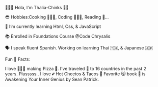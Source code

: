 🙋🏻‍♀️ Hola, I'm Thalia-Chinks 🙌🏼 


😎 Hobbies:Cooking 👩🏻‍🍳, Coding 👩🏻‍💻, Reading 📖... 

🧐 I’m currently learning Html, Css, & JavaScript 

📚 Enrolled in Foundations Course @Code Chrysalis 

🗣 I speak fluent Spanish.
Working on learning Thai 🇹🇭, & Japanese 🇯🇵

Fun 🤩 Facts: 

I love 👩🏻‍🍳 making Pizza 🍕. 
I've traveled 🧳 to 16 countries in the past 2 years.
Plusssss.. I love 💕 Hot Cheetos & Tacos 🌮
Favorite 😻 book 📖 is Awakening Your Inner Genius 
by Sean Patrick. 
